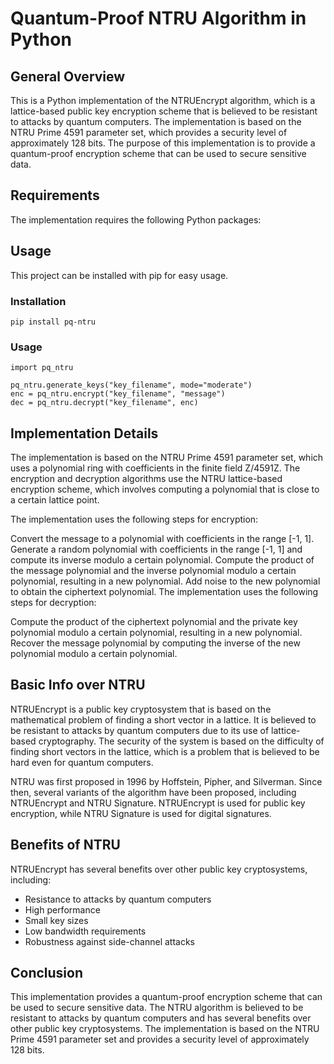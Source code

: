 # Quantum-Proof NTRU Algorithm in Python

## General Overview

This is a Python implementation of the NTRUEncrypt algorithm, which is a lattice-based public key encryption scheme that is believed to be resistant to attacks by quantum computers. The implementation is based on the NTRU Prime 4591 parameter set, which provides a security level of approximately 128 bits. The purpose of this implementation is to provide a quantum-proof encryption scheme that can be used to secure sensitive data.

## Requirements

The implementation requires the following Python packages:

## Usage
This project can be installed with pip for easy usage.

### Installation
```pip install pq-ntru```

### Usage
```
import pq_ntru

pq_ntru.generate_keys("key_filename", mode="moderate")
enc = pq_ntru.encrypt("key_filename", "message")
dec = pq_ntru.decrypt("key_filename", enc)
```

## Implementation Details

The implementation is based on the NTRU Prime 4591 parameter set, which uses a polynomial ring with coefficients in the finite field Z/4591Z. The encryption and decryption algorithms use the NTRU lattice-based encryption scheme, which involves computing a polynomial that is close to a certain lattice point.

The implementation uses the following steps for encryption:

Convert the message to a polynomial with coefficients in the range [-1, 1].
Generate a random polynomial with coefficients in the range [-1, 1] and compute its inverse modulo a certain polynomial.
Compute the product of the message polynomial and the inverse polynomial modulo a certain polynomial, resulting in a new polynomial.
Add noise to the new polynomial to obtain the ciphertext polynomial.
The implementation uses the following steps for decryption:

Compute the product of the ciphertext polynomial and the private key polynomial modulo a certain polynomial, resulting in a new polynomial.
Recover the message polynomial by computing the inverse of the new polynomial modulo a certain polynomial.

## Basic Info over NTRU

NTRUEncrypt is a public key cryptosystem that is based on the mathematical problem of finding a short vector in a lattice. It is believed to be resistant to attacks by quantum computers due to its use of lattice-based cryptography. The security of the system is based on the difficulty of finding short vectors in the lattice, which is a problem that is believed to be hard even for quantum computers.

NTRU was first proposed in 1996 by Hoffstein, Pipher, and Silverman. Since then, several variants of the algorithm have been proposed, including NTRUEncrypt and NTRU Signature. NTRUEncrypt is used for public key encryption, while NTRU Signature is used for digital signatures.

## Benefits of NTRU

NTRUEncrypt has several benefits over other public key cryptosystems, including:

- Resistance to attacks by quantum computers
- High performance
- Small key sizes
- Low bandwidth requirements
- Robustness against side-channel attacks

## Conclusion

This implementation provides a quantum-proof encryption scheme that can be used to secure sensitive data. The NTRU algorithm is believed to be resistant to attacks by quantum computers and has several benefits over other public key cryptosystems. The implementation is based on the NTRU Prime 4591 parameter set and provides a security level of approximately 128 bits.
